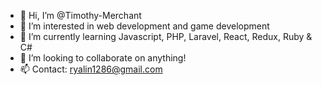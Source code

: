 - 👋 Hi, I’m @Timothy-Merchant
- 👀 I’m interested in web development and game development
- 🌱 I’m currently learning Javascript, PHP, Laravel, React, Redux, Ruby & C#
- 💞️ I’m looking to collaborate on anything!
- 📫 Contact: ryalin1286@gmail.com
